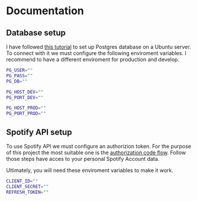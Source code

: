 
# Documentation
## Database setup


I have followed [this tutorial](https://devopscube.com/install-postgresql-on-ubuntu/) to set up Postgres database on a Ubuntu server. To connect with it we must configure the following enviroment variables. I recommend to have a different enviroment for production and develop. 

```sh
PG_USER=""
PG_PASS=""
PG_DB=""

PG_HOST_DEV=""
PG_PORT_DEV=""

PG_HOST_PROD=""
PG_PORT_PROD=""
```

## Spotify API setup
 
To use Spotify API we must configure an authorizion token. For the purpose of this project the most suitable one is the [authorization code flow](https://developer.spotify.com/documentation/web-api/tutorials/code-flow). Follow those steps have acces to your personal Spotify Account data. 

Ultimately, you will need these enviroment variables to make it work.

```sh
CLIENT_ID=""
CLIENT_SECRET=""
REFRESH_TOKEN=""
```
